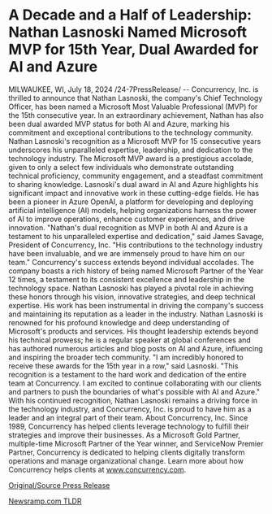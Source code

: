 # A Decade and a Half of Leadership: Nathan Lasnoski Named Microsoft MVP for 15th Year, Dual Awarded for AI and Azure

MILWAUKEE, WI, July 18, 2024 /24-7PressRelease/ -- Concurrency, Inc. is thrilled to announce that Nathan Lasnoski, the company's Chief Technology Officer, has been named a Microsoft Most Valuable Professional (MVP) for the 15th consecutive year. In an extraordinary achievement, Nathan has also been dual awarded MVP status for both AI and Azure, marking his commitment and exceptional contributions to the technology community.  Nathan Lasnoski's recognition as a Microsoft MVP for 15 consecutive years underscores his unparalleled expertise, leadership, and dedication to the technology industry. The Microsoft MVP award is a prestigious accolade, given to only a select few individuals who demonstrate outstanding technical proficiency, community engagement, and a steadfast commitment to sharing knowledge.  Lasnoski's dual award in AI and Azure highlights his significant impact and innovative work in these cutting-edge fields. He has been a pioneer in Azure OpenAI, a platform for developing and deploying artificial intelligence (AI) models, helping organizations harness the power of AI to improve operations, enhance customer experiences, and drive innovation.  "Nathan's dual recognition as MVP in both AI and Azure is a testament to his unparalleled expertise and dedication," said James Savage, President of Concurrency, Inc. "His contributions to the technology industry have been invaluable, and we are immensely proud to have him on our team."  Concurrency's success extends beyond individual accolades. The company boasts a rich history of being named Microsoft Partner of the Year 12 times, a testament to its consistent excellence and leadership in the technology space. Nathan Lasnoski has played a pivotal role in achieving these honors through his vision, innovative strategies, and deep technical expertise. His work has been instrumental in driving the company's success and maintaining its reputation as a leader in the industry.  Nathan Lasnoski is renowned for his profound knowledge and deep understanding of Microsoft's products and services. His thought leadership extends beyond his technical prowess; he is a regular speaker at global conferences and has authored numerous articles and blog posts on AI and Azure, influencing and inspiring the broader tech community.  "I am incredibly honored to receive these awards for the 15th year in a row," said Lasnoski. "This recognition is a testament to the hard work and dedication of the entire team at Concurrency. I am excited to continue collaborating with our clients and partners to push the boundaries of what's possible with AI and Azure."  With his continued recognition, Nathan Lasnoski remains a driving force in the technology industry, and Concurrency, Inc. is proud to have him as a leader and an integral part of their team.  About Concurrency, Inc. Since 1989, Concurrency has helped clients leverage technology to fulfill their strategies and improve their businesses. As a Microsoft Gold Partner, multiple-time Microsoft Partner of the Year winner, and ServiceNow Premier Partner, Concurrency is dedicated to helping clients digitally transform operations and manage organizational change. Learn more about how Concurrency helps clients at www.concurrency.com. 

[Original/Source Press Release](https://www.24-7pressrelease.com/press-release/512641/a-decade-and-a-half-of-leadership-nathan-lasnoski-named-microsoft-mvp-for-15th-year-dual-awarded-for-ai-and-azure) 

[Newsramp.com TLDR](https://newsramp.com/None) 